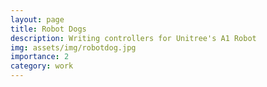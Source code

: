 ```yaml
---
layout: page
title: Robot Dogs
description: Writing controllers for Unitree's A1 Robot
img: assets/img/robotdog.jpg
importance: 2
category: work
---
```



